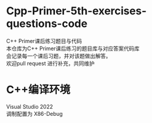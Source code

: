 # Cpp-Primer-5th-exercises-questions-code
C++ Primer课后练习题目与代码  
本仓库为C++ Primer课后练习的题目库与对应答案代码库  
会记录每一个课后习题，并对该题做出解答。  
欢迎pull request 进行补充，共同维护  

# C++编译环境
Visual Studio 2022   
调制配置为 X86-Debug  
